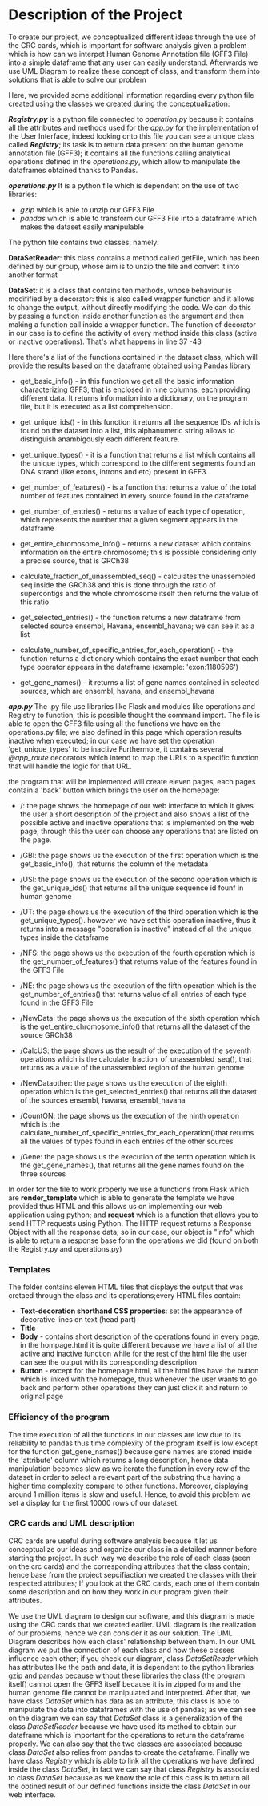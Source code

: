  # Description of the Project

To create our project, we conceptualized different ideas through the use of the CRC cards, which is important for software analysis given a problem which is how can we interpet Human Genome Annotation file (GFF3 File) into a simple dataframe that any user can easily understand. Afterwards we use UML Diagram to realize these concept of class, and transform them into solutions that is able to solve our problem

Here, we provided some additional information regarding every python file created using the classes we created during the conceptualization:

***Registry.py*** 
is a python file connected to *operation.py* because it contains all the attributes and methods used for the *app.py* for the implementation of the User Interface, indeed looking onto this file you can see a unique class called ***Registry***; its task is to return data present on the human genome annotation file (GFF3); it contains all the functions calling analytical operations defined in the *operations.py*, which allow to manipulate the dataframes obtained thanks to Pandas.

***operations.py***
It is a python file which is dependent on the use of two libraries: 
- *gzip* which is able to unzip our GFF3 File 
- *pandas* which is able to transform our GFF3 File into a dataframe which makes the dataset easily manipulable


The python file contains two classes, namely:

**DataSetReader**:
this class contains a method called getFile, which has been defined by our group, whose aim is to unzip the file and convert it into another format 

**DataSet**:
it is a class that contains ten methods, whose behaviour is modifified by a decorator: this is also called wrapper function and it allows to change the output, without directly modifying the code. We can do this by passing a function inside another function as the argument and then making a function call inside a wrapper function. The function of decorator in our case is to define the activity of every method inside this class (active or inactive operations). That's what happens in line 37 -43


Here there's a list of the functions contained in the dataset class, which will provide the results based on the dataframe obtained using Pandas library

 - get_basic_info() - in this function we get all the basic information characterizing GFF3, that is enclosed in nine columns, each providing different data. It returns information into a dictionary, on the program file, but it is executed as a list comprehension.

- get_unique_ids() - in this function it returns all the sequence IDs which is found on the dataset into a list, this alphanumeric string allows to distinguish anambigously each different feature.

- get_unique_types() - it is a function that returns a list which contains all the unique types, which correspond to the different segments found an DNA strand (like exons, introns and etc) present in GFF3.

- get_number_of_features() - is a function that returns a value of the total number of features contained in every source found in the dataframe 

- get_number_of_entries() - returns a value of each type of operation, which represents the number that a given segment appears in the dataframe 

- get_entire_chromosome_info() - returns a new dataset which contains information on the entire chromosome; this is possible considering only a precise source, that is GRCh38

- calculate_fraction_of_unassembled_seq() - calculates the unassembled seq inside the GRCh38 and  this is done through the ratio of supercontigs and the whole chromosome itself then returns the value of this ratio

- get_selected_entries() - the function returns a new dataframe from selected source ensembl, Havana, ensembl_havana; we can see it as a list 

- calculate_number_of_specific_entries_for_each_operation() - the function returns a dictionary which contains the exact number that each type operator appears in the dataframe (example: 'exon:1180596')

- get_gene_names() - it returns a list of gene names contained in selected sources, which are ensembl, havana, and ensembl_havana 


***app.py***
The .py file use libraries like Flask and modules like operations and Registry to function, this is possible thought the command import.
The  file is able to open the GFF3 file using all the functions we have on the operations.py file; we also defined in this page which operation results inactive when executed; in our case we have set the operation 'get_unique_types' to be inactive
Furthermore, it contains several *@app_route* decorators which intend to map the URLs to a specific function that will handle the logic for that URL. 

the program that will be implemented will create eleven pages, each pages contain a 'back' button which brings the user on the homepage:

-  /:
the page shows the homepage of our web interface to which it gives the user a short description of the project and also shows a list of the possible active and inactive operations that is implemented on the web page; through this the user can choose any operations that are listed on the page.

- /GBI:
the page shows us the execution of the first operation which is the get_basic_info(), that returns the column of the metadata

- /USI: 
the page shows us the execution of the second operation which is the get_unique_ids() that returns all the unique sequence id founf in human genome

- /UT:
the page shows us the execution of the third operation which is the get_unique_types(). however we have set this operation inactive, thus it returns into a message "operation is inactive" instead of all the unique types inside the dataframe

- /NFS:
the page shows us the execution of the fourth operation which is the get_number_of_features() that returns value of the features found in the GFF3 File

- /NE:
the page shows us the execution of the fifth operation which is the get_number_of_entries() that returns value of all entries of each type found in the GFF3 File

- /NewData:
the page shows us the execution of the sixth operation which is the get_entire_chromosome_info() that returns all the dataset of the source GRCh38

- /CalcUS:
the page shows us the result of the execution of the seventh operations which is the calculate_fraction_of_unassembled_seq(), that returns as a value of the unassembled region of the human genome

- /NewDataother:
the page shows us the execution of the eighth operation which is the get_selected_entries() that returns all the dataset of the sources ensembl, havana, ensembl_havana

- /CountON:
the page shows us the execution of the ninth operation which is the calculate_number_of_specific_entries_for_each_operation()that returns all the values of types found in each entries of the other sources

- /Gene:
the page shows us the execution of the tenth operation which is the get_gene_names(), that returns all the gene names found on the three sources

In order for the file to work properly we use a functions from Flask which are **render_template** which is able to generate the template we have provided thus HTML and this allows us on implementing our web application using python; and **request** which is a function that allows you to send HTTP requests using Python. The HTTP request returns a Response Object with all the response data, so in our case, our object is "info" which is able to return a response base form the operations we did (found on both the Registry.py and operations.py)
 

### Templates

The folder contains eleven HTML files that displays the output that was cretaed through the class and its operations;every HTML files contain:
- **Text-decoration shorthand CSS properties**: set the appearance of decorative lines on text (head part)
- **Title**
- **Body** - contains short description of the operations found in every page, in the hompage.html it is quite different because we have a list of all the active and inactive function while for the rest of the html file the user can see the output with its corresponding description
- **Button** - except for the homepage.html, all the html files have the button which is linked with the homepage, thus whenever the user wants to go back and perform other operations they can just click it and return to original page

### Efficiency of the program

The time execution of all the functions in our classes are low due to its reliability to pandas thus time complexity of the program itself is low except for the function get_gene_names() because gene names are stored inside the 'attribute' column which returns a long description, hence data manipulation becomes slow as we iterate the function in every row of the dataset in order to select a relevant part of the substring thus having a higher time complexity compare to other functions. Moreover, displaying around 1 million items is slow and useful. Hence, to avoid this problem we set a display for the first 10000 rows of our dataset.

### CRC cards and UML description
CRC cards are useful during software analysis because it let us conceptualize our ideas and organize our class in a detailed manner before starting the project. In such way we describe the role of each class (seen on the crc cards) and the corresponding attributes that the class contain; hence base from the project sepcifiaction we created the classes with their respected attributes; If you look at the CRC cards, each one of them contain some description and on how they work in our program given their attributes.

We use the UML diagram to design our software, and this diagram is made using the CRC cards that we created earlier. UML diagram is the realization of our problems, hence we can consider it as our solution. The UML Diagram describes how each class' relationship between them.
In our UML diagram we put the connection of each class and how these classes influence each other; if you check our diagram, 
class *DataSetReader* which has attributes like the path and data, it is dependent to the python libraries gzip and pandas because without these libraries the class (the program itself) cannot open the GFF3 itself because it is in zipped form and the human genome file cannot be manipulated and interpreted. After that, we have class *DataSet* which has data as an attribute, this class is able to manipulate the data into dataframes with the use of pandas; as we can see on the diagram we can say that *DataSet* class is a generalization of the class *DataSetReader* because we have used its method to obtain our dataframe which is important for the operations to return the dataframe properly. We can also say that the two classes are associated because class *DataSet* also relies from pandas to create the dataframe.
Finally we have class *Registry* which is able to link all the operations we have defined inside the class *DataSet*, in fact we can say that class *Registry* is associated to class *DataSet* because as we know the role of this class is to return all the obtined result of our defined functions inside the class *DataSet* in our web interface. 

